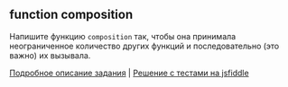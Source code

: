 ## function composition

Напишите функцию `composition` так, чтобы она принимала неограниченное количество других функций и последовательно (это важно) их вызывала.

[Подробное описание задания](https://vk.com/jsraccoon/exercise?w=wall-97408246_10756%2Fall) |
[Решение с тестами на jsfiddle](https://jsfiddle.net/re5pawn/orLab17h/)